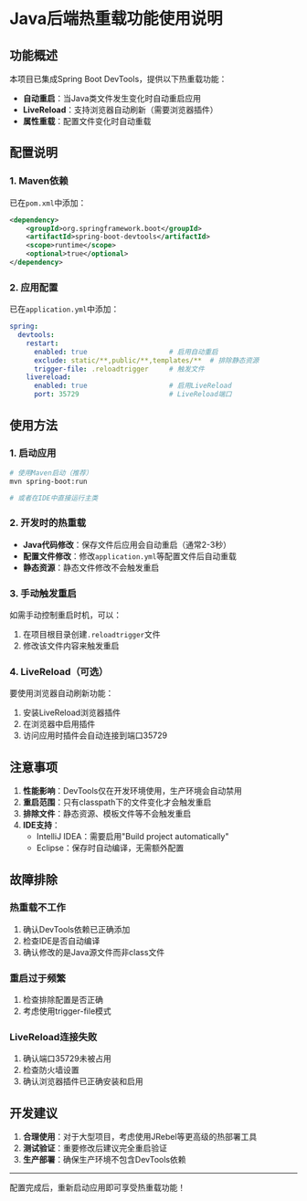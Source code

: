 # Java后端热重载功能使用说明

## 功能概述

本项目已集成Spring Boot DevTools，提供以下热重载功能：
- **自动重启**：当Java类文件发生变化时自动重启应用
- **LiveReload**：支持浏览器自动刷新（需要浏览器插件）
- **属性重载**：配置文件变化时自动重载

## 配置说明

### 1. Maven依赖
已在`pom.xml`中添加：
```xml
<dependency>
    <groupId>org.springframework.boot</groupId>
    <artifactId>spring-boot-devtools</artifactId>
    <scope>runtime</scope>
    <optional>true</optional>
</dependency>
```

### 2. 应用配置
已在`application.yml`中添加：
```yaml
spring:
  devtools:
    restart:
      enabled: true                    # 启用自动重启
      exclude: static/**,public/**,templates/**  # 排除静态资源
      trigger-file: .reloadtrigger     # 触发文件
    livereload:
      enabled: true                    # 启用LiveReload
      port: 35729                      # LiveReload端口
```

## 使用方法

### 1. 启动应用
```bash
# 使用Maven启动（推荐）
mvn spring-boot:run

# 或者在IDE中直接运行主类
```

### 2. 开发时的热重载
- **Java代码修改**：保存文件后应用会自动重启（通常2-3秒）
- **配置文件修改**：修改`application.yml`等配置文件后自动重载
- **静态资源**：静态文件修改不会触发重启

### 3. 手动触发重启
如需手动控制重启时机，可以：
1. 在项目根目录创建`.reloadtrigger`文件
2. 修改该文件内容来触发重启

### 4. LiveReload（可选）
要使用浏览器自动刷新功能：
1. 安装LiveReload浏览器插件
2. 在浏览器中启用插件
3. 访问应用时插件会自动连接到端口35729

## 注意事项

1. **性能影响**：DevTools仅在开发环境使用，生产环境会自动禁用
2. **重启范围**：只有classpath下的文件变化才会触发重启
3. **排除文件**：静态资源、模板文件等不会触发重启
4. **IDE支持**：
   - IntelliJ IDEA：需要启用"Build project automatically"
   - Eclipse：保存时自动编译，无需额外配置

## 故障排除

### 热重载不工作
1. 确认DevTools依赖已正确添加
2. 检查IDE是否自动编译
3. 确认修改的是Java源文件而非class文件

### 重启过于频繁
1. 检查排除配置是否正确
2. 考虑使用trigger-file模式

### LiveReload连接失败
1. 确认端口35729未被占用
2. 检查防火墙设置
3. 确认浏览器插件已正确安装和启用

## 开发建议

1. **合理使用**：对于大型项目，考虑使用JRebel等更高级的热部署工具
2. **测试验证**：重要修改后建议完全重启验证
3. **生产部署**：确保生产环境不包含DevTools依赖

---

配置完成后，重新启动应用即可享受热重载功能！